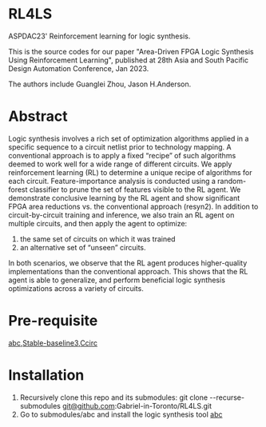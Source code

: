# RL4LS
ASPDAC23' Reinforcement learning for logic synthesis.

This is the source codes for our paper "Area-Driven FPGA Logic Synthesis Using Reinforcement Learning", published at 28th  Asia and South Pacific Design Automation Conference, Jan 2023.

The authors include Guanglei Zhou, Jason H.Anderson.

# Abstract
Logic synthesis involves a rich set of optimization algorithms applied in a specific sequence to a circuit netlist prior to technology mapping. A conventional approach is to apply a fixed “recipe” of such algorithms deemed to work well for a wide range of different circuits. We apply reinforcement learning (RL) to determine a unique recipe of algorithms for each circuit. Feature-importance analysis is conducted using a random-forest classifier to prune the set of features visible to the RL agent. We demonstrate conclusive learning by the RL agent and show significant FPGA area reductions
vs. the conventional approach (resyn2). In addition to circuit-by-circuit training and inference, we also train an RL agent on multiple circuits, and then apply the agent to optimize: 
1) the same set of circuits on which it was trained
2) an alternative set of “unseen” circuits. 

In both scenarios, we observe that the RL agent produces higher-quality implementations than the conventional approach. This shows that the RL agent is able to generalize, and perform beneficial logic synthesis optimizations across a variety of circuits.

# Pre-requisite
[abc](https://github.com/berkeley-abc/abc),[Stable-baseline3](https://github.com/DLR-RM/stable-baselines3),[Ccirc](https://www.eecg.toronto.edu/~jayar/software/Cgen/Cgen.html)

# Installation
1. Recursively clone this repo and its submodules: git clone --recurse-submodules git@github.com:Gabriel-in-Toronto/RL4LS.git
2. Go to submodules/abc and install the logic synthesis tool [abc](https://github.com/berkeley-abc/abc)
